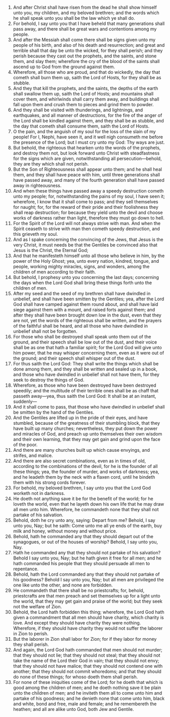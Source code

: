 1. And after Christ shall have risen from the dead he shall show himself unto you, my children, and my beloved brethren; and the words which he shall speak unto you shall be the law which ye shall do.
2. For behold, I say unto you that I have beheld that many generations shall pass away, and there shall be great wars and contentions among my people.
3. And after the Messiah shall come there shall be signs given unto my people of his birth, and also of his death and resurrection; and great and terrible shall that day be unto the wicked, for they shall perish; and they perish because they cast out the prophets, and the saints, and stone them, and slay them; wherefore the cry of the blood of the saints shall ascend up to God from the ground against them.
4. Wherefore, all those who are proud, and that do wickedly, the day that cometh shall burn them up, saith the Lord of Hosts, for they shall be as stubble.
5. And they that kill the prophets, and the saints, the depths of the earth shall swallow them up, saith the Lord of Hosts; and mountains shall cover them, and whirlwinds shall carry them away, and buildings shall fall upon them and crush them to pieces and grind them to powder.
6. And they shall be visited with thunderings, and lightnings, and earthquakes, and all manner of destructions, for the fire of the anger of the Lord shall be kindled against them, and they shall be as stubble, and the day that cometh shall consume them, saith the Lord of Hosts.
7. O the pain, and the anguish of my soul for the loss of the slain of my people! For I, Nephi, have seen it, and it well nigh consumeth me before the presence of the Lord; but I must cry unto my God: Thy ways are just.
8. But behold, the righteous that hearken unto the words of the prophets, and destroy them not, but look forward unto Christ with steadfastness for the signs which are given, notwithstanding all persecution—behold, they are they which shall not perish.
9. But the Son of Righteousness shall appear unto them; and he shall heal them, and they shall have peace with him, until three generations shall have passed away, and many of the fourth generation shall have passed away in righteousness.
10. And when these things have passed away a speedy destruction cometh unto my people; for, notwithstanding the pains of my soul, I have seen it; wherefore, I know that it shall come to pass; and they sell themselves for naught; for, for the reward of their pride and their foolishness they shall reap destruction; for because they yield unto the devil and choose works of darkness rather than light, therefore they must go down to hell.
11. For the Spirit of the Lord will not always strive with man. And when the Spirit ceaseth to strive with man then cometh speedy destruction, and this grieveth my soul.
12. And as I spake concerning the convincing of the Jews, that Jesus is the very Christ, it must needs be that the Gentiles be convinced also that Jesus is the Christ, the Eternal God;
13. And that he manifesteth himself unto all those who believe in him, by the power of the Holy Ghost; yea, unto every nation, kindred, tongue, and people, working mighty miracles, signs, and wonders, among the children of men according to their faith.
14. But behold, I prophesy unto you concerning the last days; concerning the days when the Lord God shall bring these things forth unto the children of men.
15. After my seed and the seed of my brethren shall have dwindled in unbelief, and shall have been smitten by the Gentiles; yea, after the Lord God shall have camped against them round about, and shall have laid siege against them with a mount, and raised forts against them; and after they shall have been brought down low in the dust, even that they are not, yet the words of the righteous shall be written, and the prayers of the faithful shall be heard, and all those who have dwindled in unbelief shall not be forgotten.
16. For those who shall be destroyed shall speak unto them out of the ground, and their speech shall be low out of the dust, and their voice shall be as one that hath a familiar spirit; for the Lord God will give unto him power, that he may whisper concerning them, even as it were out of the ground; and their speech shall whisper out of the dust.
17. For thus saith the Lord God: They shall write the things which shall be done among them, and they shall be written and sealed up in a book, and those who have dwindled in unbelief shall not have them, for they seek to destroy the things of God.
18. Wherefore, as those who have been destroyed have been destroyed speedily; and the multitude of their terrible ones shall be as chaff that passeth away—yea, thus saith the Lord God: It shall be at an instant, suddenly—
19. And it shall come to pass, that those who have dwindled in unbelief shall be smitten by the hand of the Gentiles.
20. And the Gentiles are lifted up in the pride of their eyes, and have stumbled, because of the greatness of their stumbling block, that they have built up many churches; nevertheless, they put down the power and miracles of God, and preach up unto themselves their own wisdom and their own learning, that they may get gain and grind upon the face of the poor.
21. And there are many churches built up which cause envyings, and strifes, and malice.
22. And there are also secret combinations, even as in times of old, according to the combinations of the devil, for he is the founder of all these things; yea, the founder of murder, and works of darkness; yea, and he leadeth them by the neck with a flaxen cord, until he bindeth them with his strong cords forever.
23. For behold, my beloved brethren, I say unto you that the Lord God worketh not in darkness.
24. He doeth not anything save it be for the benefit of the world; for he loveth the world, even that he layeth down his own life that he may draw all men unto him. Wherefore, he commandeth none that they shall not partake of his salvation.
25. Behold, doth he cry unto any, saying: Depart from me? Behold, I say unto you, Nay; but he saith: Come unto me all ye ends of the earth, buy milk and honey, without money and without price.
26. Behold, hath he commanded any that they should depart out of the synagogues, or out of the houses of worship? Behold, I say unto you, Nay.
27. Hath he commanded any that they should not partake of his salvation? Behold I say unto you, Nay; but he hath given it free for all men; and he hath commanded his people that they should persuade all men to repentance.
28. Behold, hath the Lord commanded any that they should not partake of his goodness? Behold I say unto you, Nay; but all men are privileged the one like unto the other, and none are forbidden.
29. He commandeth that there shall be no priestcrafts; for, behold, priestcrafts are that men preach and set themselves up for a light unto the world, that they may get gain and praise of the world; but they seek not the welfare of Zion.
30. Behold, the Lord hath forbidden this thing; wherefore, the Lord God hath given a commandment that all men should have charity, which charity is love. And except they should have charity they were nothing. Wherefore, if they should have charity they would not suffer the laborer in Zion to perish.
31. But the laborer in Zion shall labor for Zion; for if they labor for money they shall perish.
32. And again, the Lord God hath commanded that men should not murder; that they should not lie; that they should not steal; that they should not take the name of the Lord their God in vain; that they should not envy; that they should not have malice; that they should not contend one with another; that they should not commit whoredoms; and that they should do none of these things; for whoso doeth them shall perish.
33. For none of these iniquities come of the Lord; for he doeth that which is good among the children of men; and he doeth nothing save it be plain unto the children of men; and he inviteth them all to come unto him and partake of his goodness; and he denieth none that come unto him, black and white, bond and free, male and female; and he remembereth the heathen; and all are alike unto God, both Jew and Gentile.
